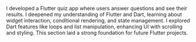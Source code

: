I developed a Flutter quiz app where users answer questions and see their results. I deepened my understanding of Flutter and Dart, learning about widget interaction, conditional rendering, and state management. I explored Dart features like loops and list manipulation, enhancing UI with scrolling and styling. This section laid a strong foundation for future Flutter projects.
